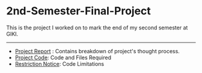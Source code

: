 # 2nd-Semester-Final-Project
This is the project I worked on to mark the end of my second semester at GIKI.
________________________________________________________________________________________



- [Project Report](link-to-project-1) : Contains breakdown of project's thought process.
- [Project Code](link-to-project-2): Code and Files Required
- [Restriction Notice](link-to-project-2): Code Limitations
